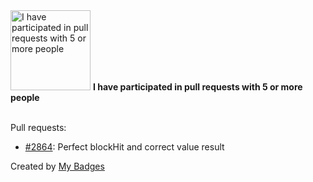 <img src="https://github.com/my-badges/my-badges/blob/master/src/all-badges/pr-collaboration/pr-collaboration-5.png?raw=true" alt="I have participated in pull requests with 5 or more people" title="I have participated in pull requests with 5 or more people" width="128">
<strong>I have participated in pull requests with 5 or more people</strong>
<br><br>

Pull requests:

- <a href="https://github.com/otland/forgottenserver/pull/2864">#2864</a>: Perfect blockHit and correct value result


Created by <a href="https://github.com/my-badges/my-badges">My Badges</a>